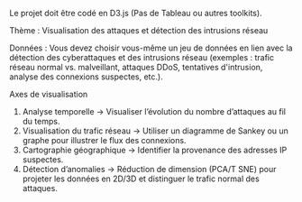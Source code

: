  Le projet doit être codé en D3.js (Pas de Tableau ou autres toolkits).


Thème : Visualisation des attaques et détection des intrusions réseau

 Données : Vous devez choisir vous-même un jeu de données 
en lien avec la détection des cyberattaques et des intrusions 
réseau (exemples : trafic réseau normal vs. malveillant, 
attaques DDoS, tentatives d'intrusion, analyse des 
connexions suspectes, etc.).

Axes de visualisation 

1. Analyse temporelle → Visualiser l’évolution du nombre 
d’attaques au fil du temps.
 2. Visualisation du trafic réseau → Utiliser un diagramme de 
Sankey ou un graphe pour illustrer le flux des connexions.
 3. Cartographie géographique → Identifier la provenance des 
adresses IP suspectes.
 4. Détection d’anomalies → Réduction de dimension (PCA/T
SNE) pour projeter les données en 2D/3D et distinguer le 
trafic normal des attaques.
